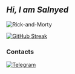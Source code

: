 <!-- By https://github.com/salnyed -->

## *Hi, I am Salnyed*
![Rick-and-Morty](https://raw.githubusercontent.com/salnyed/salnyed/main/giphy.gif)

[![GitHub Streak](https://github-readme-streak-stats.herokuapp.com?user=salnyed&theme=bear)](https://git.io/streak-stats)

### Contacts
[![Telegram](https://img.shields.io/badge/telegram-1f272e?style=for-the-badge&logo=telegram)](https://t.me/salnyed)
